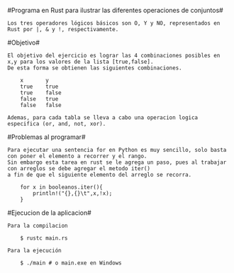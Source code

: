 #Programa en Rust para ilustrar las diferentes operaciones de conjuntos#

    Los tres operadores lógicos básicos son O, Y y NO, representados en Rust por |, & y !, respectivamente.

#Objetivo#

    El objetivo del ejercicio es lograr las 4 combinaciones posibles en x,y para los valores de la lista [true,false].
    De esta forma se obtienen las siguientes combinaciones.

        x       y
        true    true
        true    false
        false   true
        false   false

    Ademas, para cada tabla se lleva a cabo una operacion logica especifica (or, and, not, xor).

#Problemas al programar# 

    Para ejecutar una sentencia for en Python es muy sencillo, solo basta con poner el elemento a recorrer y el rango. 
    Sin embargo esta tarea en rust se le agrega un paso, pues al trabajar con arreglos se debe agregar el metodo iter()
    a fin de que el siguiente elemento del arreglo se recorra.
    
        for x in booleanos.iter(){ 
            println!("{},{}\t",x,!x);
        }

#Ejecucion de la aplicacion#

    Para la compilacion

        $ rustc main.rs

    Para la ejecución

        $ ./main # o main.exe en Windows
